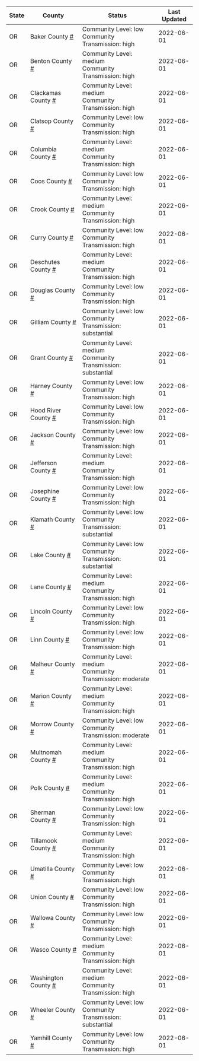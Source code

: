 State | County | Status | Last Updated
--- | --- | --- | --- 
OR | Baker County <a href="#baker_county">#</a> | <a name="baker_county"></a>Community Level: low<br/>Community Transmission: high | 2022-06-01
OR | Benton County <a href="#benton_county">#</a> | <a name="benton_county"></a>Community Level: medium<br/>Community Transmission: high | 2022-06-01
OR | Clackamas County <a href="#clackamas_county">#</a> | <a name="clackamas_county"></a>Community Level: medium<br/>Community Transmission: high | 2022-06-01
OR | Clatsop County <a href="#clatsop_county">#</a> | <a name="clatsop_county"></a>Community Level: low<br/>Community Transmission: high | 2022-06-01
OR | Columbia County <a href="#columbia_county">#</a> | <a name="columbia_county"></a>Community Level: medium<br/>Community Transmission: high | 2022-06-01
OR | Coos County <a href="#coos_county">#</a> | <a name="coos_county"></a>Community Level: low<br/>Community Transmission: high | 2022-06-01
OR | Crook County <a href="#crook_county">#</a> | <a name="crook_county"></a>Community Level: medium<br/>Community Transmission: high | 2022-06-01
OR | Curry County <a href="#curry_county">#</a> | <a name="curry_county"></a>Community Level: low<br/>Community Transmission: high | 2022-06-01
OR | Deschutes County <a href="#deschutes_county">#</a> | <a name="deschutes_county"></a>Community Level: medium<br/>Community Transmission: high | 2022-06-01
OR | Douglas County <a href="#douglas_county">#</a> | <a name="douglas_county"></a>Community Level: low<br/>Community Transmission: high | 2022-06-01
OR | Gilliam County <a href="#gilliam_county">#</a> | <a name="gilliam_county"></a>Community Level: low<br/>Community Transmission: substantial | 2022-06-01
OR | Grant County <a href="#grant_county">#</a> | <a name="grant_county"></a>Community Level: medium<br/>Community Transmission: substantial | 2022-06-01
OR | Harney County <a href="#harney_county">#</a> | <a name="harney_county"></a>Community Level: low<br/>Community Transmission: high | 2022-06-01
OR | Hood River County <a href="#hood_river_county">#</a> | <a name="hood_river_county"></a>Community Level: low<br/>Community Transmission: high | 2022-06-01
OR | Jackson County <a href="#jackson_county">#</a> | <a name="jackson_county"></a>Community Level: low<br/>Community Transmission: high | 2022-06-01
OR | Jefferson County <a href="#jefferson_county">#</a> | <a name="jefferson_county"></a>Community Level: medium<br/>Community Transmission: high | 2022-06-01
OR | Josephine County <a href="#josephine_county">#</a> | <a name="josephine_county"></a>Community Level: low<br/>Community Transmission: high | 2022-06-01
OR | Klamath County <a href="#klamath_county">#</a> | <a name="klamath_county"></a>Community Level: low<br/>Community Transmission: substantial | 2022-06-01
OR | Lake County <a href="#lake_county">#</a> | <a name="lake_county"></a>Community Level: low<br/>Community Transmission: substantial | 2022-06-01
OR | Lane County <a href="#lane_county">#</a> | <a name="lane_county"></a>Community Level: medium<br/>Community Transmission: high | 2022-06-01
OR | Lincoln County <a href="#lincoln_county">#</a> | <a name="lincoln_county"></a>Community Level: low<br/>Community Transmission: high | 2022-06-01
OR | Linn County <a href="#linn_county">#</a> | <a name="linn_county"></a>Community Level: low<br/>Community Transmission: high | 2022-06-01
OR | Malheur County <a href="#malheur_county">#</a> | <a name="malheur_county"></a>Community Level: medium<br/>Community Transmission: moderate | 2022-06-01
OR | Marion County <a href="#marion_county">#</a> | <a name="marion_county"></a>Community Level: medium<br/>Community Transmission: high | 2022-06-01
OR | Morrow County <a href="#morrow_county">#</a> | <a name="morrow_county"></a>Community Level: low<br/>Community Transmission: moderate | 2022-06-01
OR | Multnomah County <a href="#multnomah_county">#</a> | <a name="multnomah_county"></a>Community Level: medium<br/>Community Transmission: high | 2022-06-01
OR | Polk County <a href="#polk_county">#</a> | <a name="polk_county"></a>Community Level: medium<br/>Community Transmission: high | 2022-06-01
OR | Sherman County <a href="#sherman_county">#</a> | <a name="sherman_county"></a>Community Level: low<br/>Community Transmission: high | 2022-06-01
OR | Tillamook County <a href="#tillamook_county">#</a> | <a name="tillamook_county"></a>Community Level: medium<br/>Community Transmission: high | 2022-06-01
OR | Umatilla County <a href="#umatilla_county">#</a> | <a name="umatilla_county"></a>Community Level: low<br/>Community Transmission: high | 2022-06-01
OR | Union County <a href="#union_county">#</a> | <a name="union_county"></a>Community Level: low<br/>Community Transmission: high | 2022-06-01
OR | Wallowa County <a href="#wallowa_county">#</a> | <a name="wallowa_county"></a>Community Level: low<br/>Community Transmission: high | 2022-06-01
OR | Wasco County <a href="#wasco_county">#</a> | <a name="wasco_county"></a>Community Level: medium<br/>Community Transmission: high | 2022-06-01
OR | Washington County <a href="#washington_county">#</a> | <a name="washington_county"></a>Community Level: medium<br/>Community Transmission: high | 2022-06-01
OR | Wheeler County <a href="#wheeler_county">#</a> | <a name="wheeler_county"></a>Community Level: low<br/>Community Transmission: substantial | 2022-06-01
OR | Yamhill County <a href="#yamhill_county">#</a> | <a name="yamhill_county"></a>Community Level: low<br/>Community Transmission: high | 2022-06-01
